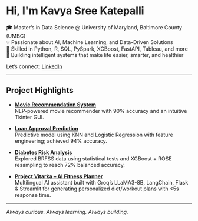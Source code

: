 # Hi, I'm Kavya Sree Katepalli

🎓 Master’s in Data Science @ University of Maryland, Baltimore County (UMBC)  
💡 Passionate about AI, Machine Learning, and Data-Driven Solutions  
🧠 Skilled in Python, R, SQL, PySpark, XGBoost, FastAPI, Tableau, and more  
🚀 Building intelligent systems that make life easier, smarter, and healthier

Let’s connect: [LinkedIn](https://linkedin.com/in/kavya-sree-katepalli)

---

## Project Highlights

- **[Movie Recommendation System](https://github.com/kavyasree0801/Movie-Recommendation-system)**  
  NLP-powered movie recommender with 90% accuracy and an intuitive Tkinter GUI.

- **[Loan Approval Prediction](https://github.com/kavyasree0801/Loan-Approval-Prediction-)**  
  Predictive model using KNN and Logistic Regression with feature engineering; achieved 94% accuracy.

- **[Diabetes Risk Analysis](https://github.com/kavyasree0801/Diabetes-Risk-Analysis)**  
  Explored BRFSS data using statistical tests and XGBoost + ROSE resampling to reach 72% balanced accuracy.

- **[Project Vitarka – AI Fitness Planner](https://github.com/kavyasree0801/vitarka-ai-fitness-planner)**  
  Multilingual AI assistant built with Groq’s LLaMA3-8B, LangChain, Flask & Streamlit for generating personalized diet/workout plans with <5s response time.

---

*Always curious. Always learning. Always building.*

